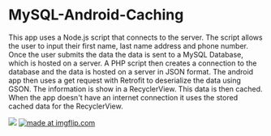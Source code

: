 # MySQL-Android-Caching
This app uses a Node.js script that connects to the server. The script allows the user to input their first name, last name address and phone number. Once the user submits the data the data is sent to a MySQL Database, which is hosted on a server. A PHP script then creates a connection to the database and the data is hosted on a server in JSON format. The android app then uses a get request with Retrofit to deserialize the data using GSON. The information is show in a RecyclerView. This data is then cached. When the app doesn't have an internet connection it uses the stored cached data for the RecyclerView. 

![](/gifs/androidScreen.gif)
<a href="https://imgflip.com/gif/3oz0t3"><img src="https://i.imgflip.com/3oz0t3.gif" title="made at imgflip.com"/></a>

